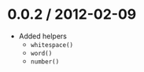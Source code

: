 0.0.2 / 2012-02-09
==================

  * Added helpers
  	* `whitespace()`
  	* `word()`
  	* `number()`